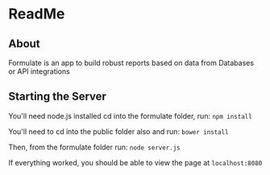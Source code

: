 # ReadMe

## About

Formulate is an app to build robust reports based on data from Databases or API integrations

## Starting the Server

You'll need node.js installed
cd into the formulate folder, run:
`npm install`

You'll need to cd into the public folder also and run:
`bower install`

Then, from the formulate folder run:
`node server.js`

If everything worked, you should be able to view the page at
`localhost:8080`
